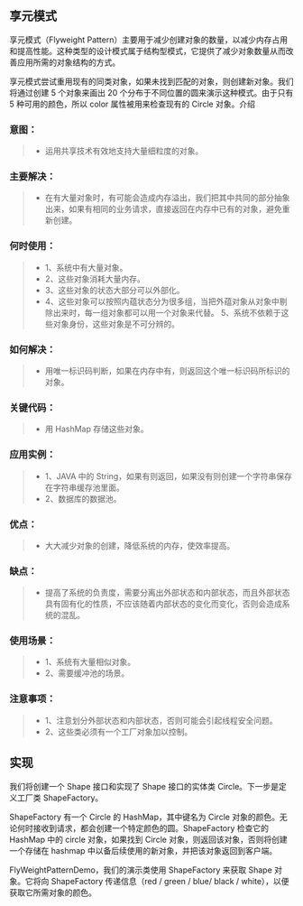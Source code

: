 ## 享元模式
享元模式（Flyweight Pattern）主要用于减少创建对象的数量，以减少内存占用和提高性能。这种类型的设计模式属于结构型模式，它提供了减少对象数量从而改善应用所需的对象结构的方式。

享元模式尝试重用现有的同类对象，如果未找到匹配的对象，则创建新对象。我们将通过创建 5 个对象来画出 20 个分布于不同位置的圆来演示这种模式。由于只有 5 种可用的颜色，所以 color 属性被用来检查现有的 Circle 对象。介绍

### 意图：
>* 运用共享技术有效地支持大量细粒度的对象。
### 主要解决：
>* 在有大量对象时，有可能会造成内存溢出，我们把其中共同的部分抽象出来，如果有相同的业务请求，直接返回在内存中已有的对象，避免重新创建。
### 何时使用：
>* 1、系统中有大量对象。 
>* 2、这些对象消耗大量内存。 
>* 3、这些对象的状态大部分可以外部化。 
>* 4、这些对象可以按照内蕴状态分为很多组，当把外蕴对象从对象中剔除出来时，每一组对象都可以用一个对象来代替。 5、系统不依赖于这些对象身份，这些对象是不可分辨的。
### 如何解决：
>* 用唯一标识码判断，如果在内存中有，则返回这个唯一标识码所标识的对象。
### 关键代码：
>* 用 HashMap 存储这些对象。
### 应用实例： 
>* 1、JAVA 中的 String，如果有则返回，如果没有则创建一个字符串保存在字符串缓存池里面。 
>* 2、数据库的数据池。
### 优点：
>* 大大减少对象的创建，降低系统的内存，使效率提高。
### 缺点：
>* 提高了系统的负责度，需要分离出外部状态和内部状态，而且外部状态具有固有化的性质，不应该随着内部状态的变化而变化，否则会造成系统的混乱。
### 使用场景： 
>* 1、系统有大量相似对象。 
>* 2、需要缓冲池的场景。
### 注意事项： 
>* 1、注意划分外部状态和内部状态，否则可能会引起线程安全问题。 
>* 2、这些类必须有一个工厂对象加以控制。
## 实现
我们将创建一个 Shape 接口和实现了 Shape 接口的实体类 Circle。下一步是定义工厂类 ShapeFactory。

ShapeFactory 有一个 Circle 的 HashMap，其中键名为 Circle 对象的颜色。无论何时接收到请求，都会创建一个特定颜色的圆。ShapeFactory 检查它的 HashMap 中的 circle 对象，如果找到 Circle 对象，则返回该对象，否则将创建一个存储在 hashmap 中以备后续使用的新对象，并把该对象返回到客户端。

FlyWeightPatternDemo，我们的演示类使用 ShapeFactory 来获取 Shape 对象。它将向 ShapeFactory 传递信息（red / green / blue/ black / white），以便获取它所需对象的颜色。